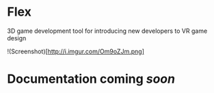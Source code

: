 # Flex
3D game development tool for introducing new developers to VR game design

!(Screenshot)[http://i.imgur.com/Om9oZJm.png]

# Documentation coming *soon*
